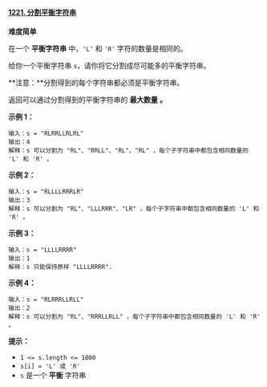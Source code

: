 #### [1221. 分割平衡字符串](https://leetcode-cn.com/problems/split-a-string-in-balanced-strings/)

**难度简单**

在一个 **平衡字符串** 中，`'L'` 和 `'R'` 字符的数量是相同的。

给你一个平衡字符串 `s`，请你将它分割成尽可能多的平衡字符串。

**注意：**分割得到的每个字符串都必须是平衡字符串。

返回可以通过分割得到的平衡字符串的 **最大数量** **。**

 

**示例 1：**

```
输入：s = "RLRRLLRLRL"
输出：4
解释：s 可以分割为 "RL"、"RRLL"、"RL"、"RL" ，每个子字符串中都包含相同数量的 'L' 和 'R' 。
```

**示例 2：**

```
输入：s = "RLLLLRRRLR"
输出：3
解释：s 可以分割为 "RL"、"LLLRRR"、"LR" ，每个子字符串中都包含相同数量的 'L' 和 'R' 。
```

**示例 3：**

```
输入：s = "LLLLRRRR"
输出：1
解释：s 只能保持原样 "LLLLRRRR".
```

**示例 4：**

```
输入：s = "RLRRRLLRLL"
输出：2
解释：s 可以分割为 "RL"、"RRRLLRLL" ，每个子字符串中都包含相同数量的 'L' 和 'R' 。
```

 

**提示：**

- `1 <= s.length <= 1000`
- `s[i] = 'L' 或 'R'`
- `s` 是一个 **平衡** 字符串